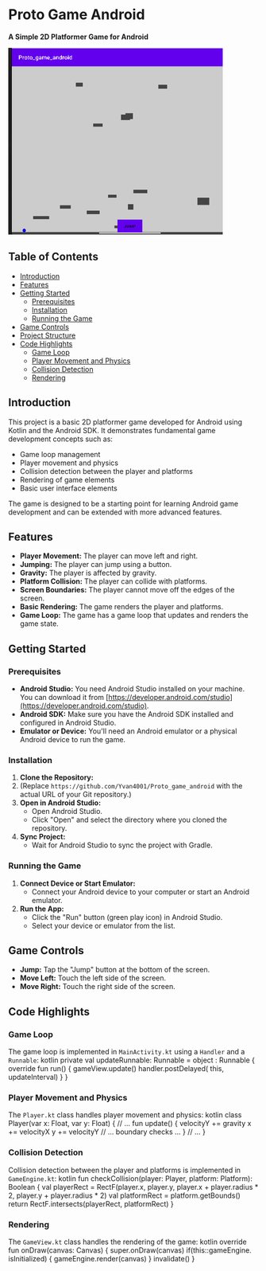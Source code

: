 # Proto Game Android

**A Simple 2D Platformer Game for Android**

![Game Screenshot](./capture_game_proto.png)  <!-- Replace with a screenshot of your game -->

## Table of Contents

-   [Introduction](#introduction)
-   [Features](#features)
-   [Getting Started](#getting-started)
    -   [Prerequisites](#prerequisites)
    -   [Installation](#installation)
    -   [Running the Game](#running-the-game)
-   [Game Controls](#game-controls)
-   [Project Structure](#project-structure)
-   [Code Highlights](#code-highlights)
    -   [Game Loop](#game-loop)
    -   [Player Movement and Physics](#player-movement-and-physics)
    -   [Collision Detection](#collision-detection)
    -   [Rendering](#rendering)

## Introduction

This project is a basic 2D platformer game developed for Android using Kotlin and the Android SDK. It demonstrates fundamental game development concepts such as:

-   Game loop management
-   Player movement and physics
-   Collision detection between the player and platforms
-   Rendering of game elements
-   Basic user interface elements

The game is designed to be a starting point for learning Android game development and can be extended with more advanced features.

## Features

-   **Player Movement:** The player can move left and right.
-   **Jumping:** The player can jump using a button.
-   **Gravity:** The player is affected by gravity.
-   **Platform Collision:** The player can collide with platforms.
-   **Screen Boundaries:** The player cannot move off the edges of the screen.
-   **Basic Rendering:** The game renders the player and platforms.
- **Game Loop:** The game has a game loop that updates and renders the game state.

## Getting Started

### Prerequisites

-   **Android Studio:** You need Android Studio installed on your machine. You can download it from [https://developer.android.com/studio](https://developer.android.com/studio).
-   **Android SDK:** Make sure you have the Android SDK installed and configured in Android Studio.
-   **Emulator or Device:** You'll need an Android emulator or a physical Android device to run the game.

### Installation

1.  **Clone the Repository:**
2. (Replace `https://github.com/Yvan4001/Proto_game_android` with the actual URL of your Git repository.)
2.  **Open in Android Studio:**
    -   Open Android Studio.
    -   Click "Open" and select the directory where you cloned the repository.
3.  **Sync Project:**
    -   Wait for Android Studio to sync the project with Gradle.

### Running the Game

1.  **Connect Device or Start Emulator:**
    -   Connect your Android device to your computer or start an Android emulator.
2.  **Run the App:**
    -   Click the "Run" button (green play icon) in Android Studio.
    -   Select your device or emulator from the list.

## Game Controls

-   **Jump:** Tap the "Jump" button at the bottom of the screen.
-   **Move Left:** Touch the left side of the screen.
-   **Move Right:** Touch the right side of the screen.

## Code Highlights

### Game Loop

The game loop is implemented in `MainActivity.kt` using a `Handler` and a `Runnable`:
kotlin private val updateRunnable: Runnable = object : Runnable { override fun run() { gameView.update() handler.postDelayed( this,  updateInterval) } }

### Player Movement and Physics

The `Player.kt` class handles player movement and physics:
kotlin class Player(var x: Float, var y: Float) { // ... fun update() { velocityY += gravity x += velocityX y += velocityY // ... boundary checks ... } // ... }

### Collision Detection

Collision detection between the player and platforms is implemented in `GameEngine.kt`:
kotlin fun checkCollision(player:  Player, platform: Platform): Boolean { val playerRect = RectF(player.x, player.y, player.x + player.radius * 2, player.y + player.radius * 2) val platformRect = platform.getBounds()  return RectF.intersects(playerRect,  platformRect) }

### Rendering

The `GameView.kt` class handles the rendering of the game:
kotlin override fun onDraw(canvas: Canvas) { super.onDraw(canvas)  if(this::gameEngine. isInitialized)  { gameEngine.render(canvas)  } invalidate() }